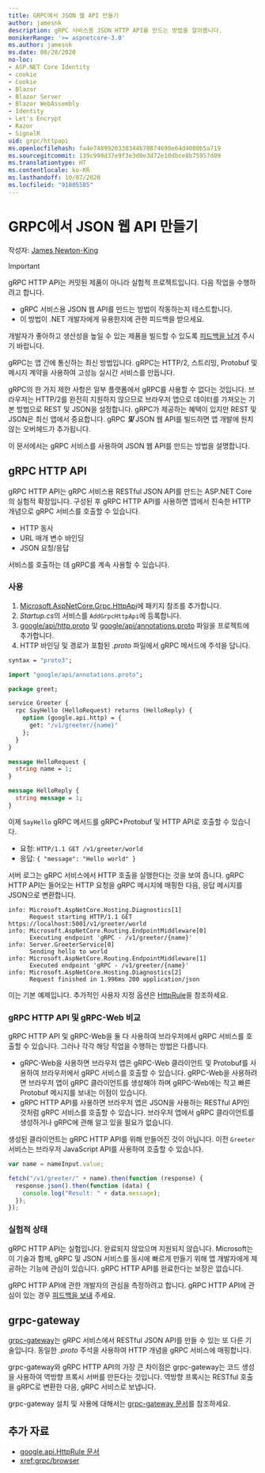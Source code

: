 ```yaml
---
title: GRPC에서 JSON 웹 API 만들기
author: jamesnk
description: gRPC 서비스용 JSON HTTP API를 만드는 방법을 알아봅니다.
monikerRange: '>= aspnetcore-3.0'
ms.author: jamesnk
ms.date: 08/28/2020
no-loc:
- ASP.NET Core Identity
- cookie
- Cookie
- Blazor
- Blazor Server
- Blazor WebAssembly
- Identity
- Let's Encrypt
- Razor
- SignalR
uid: grpc/httpapi
ms.openlocfilehash: fa4e7489920338344b78874690e64d4080b5a719
ms.sourcegitcommit: 139c998d37e9f3e3d0e3d72e10dbce8b75957d89
ms.translationtype: HT
ms.contentlocale: ko-KR
ms.lasthandoff: 10/07/2020
ms.locfileid: "91805585"
---
```

# <a name="create-json-web-apis-from-grpc"></a>GRPC에서 JSON 웹 API 만들기

작성자: [James Newton-King](https://twitter.com/jamesnk)

> [!IMPORTANT]
> gRPC HTTP API는 커밋된 제품이 아니라 실험적 프로젝트입니다. 다음 작업을 수행하려고 합니다.
>
> * gRPC 서비스용 JSON 웹 API를 만드는 방법이 작동하는지 테스트합니다.
> * 이 방법이 .NET 개발자에게 유용한지에 관한 피드백을 받으세요.
>
> 개발자가 좋아하고 생산성을 높일 수 있는 제품을 빌드할 수 있도록 [피드백을 남겨](https://github.com/grpc/grpc-dotnet/issues/167) 주시기 바랍니다.

gRPC는 앱 간에 통신하는 최신 방법입니다. gRPC는 HTTP/2, 스트리밍, Protobuf 및 메시지 계약을 사용하여 고성능 실시간 서비스를 만듭니다.

gRPC의 한 가지 제한 사항은 일부 플랫폼에서 gRPC를 사용할 수 없다는 것입니다. 브라우저는 HTTP/2를 완전히 지원하지 않으므로 브라우저 앱으로 데이터를 가져오는 기본 방법으로 REST 및 JSON을 설정합니다. gRPC가 제공하는 혜택이 있지만 REST 및 JSON은 최신 앱에서 중요합니다. gRPC ***및*** JSON 웹 API를 빌드하면 앱 개발에 원치 않는 오버헤드가 추가됩니다.

이 문서에서는 gRPC 서비스를 사용하여 JSON 웹 API를 만드는 방법을 설명합니다.

## <a name="grpc-http-api"></a>gRPC HTTP API

gRPC HTTP API는 gRPC 서비스용 RESTful JSON API를 만드는 ASP.NET Core의 실험적 확장입니다. 구성된 후 gRPC HTTP API를 사용하면 앱에서 친숙한 HTTP 개념으로 gRPC 서비스를 호출할 수 있습니다.

* HTTP 동사
* URL 매개 변수 바인딩
* JSON 요청/응답

서비스를 호출하는 데 gRPC를 계속 사용할 수 있습니다.

### <a name="usage"></a>사용

1. [Microsoft.AspNetCore.Grpc.HttpApi](https://www.nuget.org/packages/Microsoft.AspNetCore.Grpc.HttpApi)에 패키지 참조를 추가합니다.
1. *Startup.cs*의 서비스를 `AddGrpcHttpApi`에 등록합니다.
1. [google/api/http.proto](https://github.com/aspnet/AspLabs/blob/c1e59cacf7b9606650d6ec38e54fa3a82377f360/src/GrpcHttpApi/sample/Proto/google/api/http.proto) 및 [google/api/annotations.proto](https://github.com/aspnet/AspLabs/blob/c1e59cacf7b9606650d6ec38e54fa3a82377f360/src/GrpcHttpApi/sample/Proto/google/api/annotations.proto) 파일을 프로젝트에 추가합니다.
1. HTTP 바인딩 및 경로가 포함된 *.proto* 파일에서 gRPC 메서드에 주석을 답니다.

```protobuf
syntax = "proto3";

import "google/api/annotations.proto";

package greet;

service Greeter {
  rpc SayHello (HelloRequest) returns (HelloReply) {
    option (google.api.http) = {
      get: "/v1/greeter/{name}"
    };
  }
}

message HelloRequest {
  string name = 1;
}

message HelloReply {
  string message = 1;
}
```

이제 `SayHello` gRPC 메서드를 gRPC+Protobuf 및 HTTP API로 호출할 수 있습니다.

* 요청: `HTTP/1.1 GET /v1/greeter/world`
* 응답: `{ "message": "Hello world" }`

서버 로그는 gRPC 서비스에서 HTTP 호출을 실행한다는 것을 보여 줍니다. gRPC HTTP API는 들어오는 HTTP 요청을 gRPC 메시지에 매핑한 다음, 응답 메시지를 JSON으로 변환합니다.

```
info: Microsoft.AspNetCore.Hosting.Diagnostics[1]
      Request starting HTTP/1.1 GET https://localhost:5001/v1/greeter/world
info: Microsoft.AspNetCore.Routing.EndpointMiddleware[0]
      Executing endpoint 'gRPC - /v1/greeter/{name}'
info: Server.GreeterService[0]
      Sending hello to world
info: Microsoft.AspNetCore.Routing.EndpointMiddleware[1]
      Executed endpoint 'gRPC - /v1/greeter/{name}'
info: Microsoft.AspNetCore.Hosting.Diagnostics[2]
      Request finished in 1.996ms 200 application/json
```

이는 기본 예제입니다. 추가적인 사용자 지정 옵션은 [HttpRule](https://cloud.google.com/service-infrastructure/docs/service-management/reference/rpc/google.api#google.api.HttpRule)을 참조하세요.

### <a name="grpc-http-api-vs-grpc-web"></a>gRPC HTTP API 및 gRPC-Web 비교

gRPC HTTP API 및 gRPC-Web을 둘 다 사용하여 브라우저에서 gRPC 서비스를 호출할 수 있습니다. 그러나 각각 해당 작업을 수행하는 방법은 다릅니다.

* gRPC-Web을 사용하면 브라우저 앱은 gRPC-Web 클라이언트 및 Protobuf를 사용하여 브라우저에서 gRPC 서비스를 호출할 수 있습니다. gRPC-Web을 사용하려면 브라우저 앱이 gRPC 클라이언트를 생성해야 하며 gRPC-Web에는 작고 빠른 Protobuf 메시지를 보내는 이점이 있습니다.
* gRPC HTTP API를 사용하면 브라우저 앱은 JSON을 사용하는 RESTful API인 것처럼 gRPC 서비스를 호출할 수 있습니다. 브라우저 앱에서 gRPC 클라이언트를 생성하거나 gRPC에 관해 알고 있을 필요가 없습니다.

생성된 클라이언트는 gRPC HTTP API를 위해 만들어진 것이 아닙니다. 이전 `Greeter` 서비스는 브라우저 JavaScript API를 사용하여 호출할 수 있습니다.

```javascript
var name = nameInput.value;

fetch("/v1/greeter/" + name).then(function (response) {
  response.json().then(function (data) {
    console.log("Result: " + data.message);
  });
});
```

### <a name="experimental-status"></a>실험적 상태

gRPC HTTP API는 실험입니다. 완료되지 않았으며 지원되지 않습니다. Microsoft는 이 기술과 함께, gRPC 및 JSON 서비스를 동시에 빠르게 만들기 위해 앱 개발자에게 제공하는 기능에 관심이 있습니다. gRPC HTTP API를 완료한다는 보장은 없습니다.

gRPC HTTP API에 관한 개발자의 관심을 측정하려고 합니다. gRPC HTTP API에 관심이 있는 경우 [피드백을 보내](https://github.com/grpc/grpc-dotnet/issues/167) 주세요.

## <a name="grpc-gateway"></a>grpc-gateway

[grpc-gateway](https://grpc-ecosystem.github.io/grpc-gateway/)는 gRPC 서비스에서 RESTful JSON API를 만들 수 있는 또 다른 기술입니다. 동일한 *.proto* 주석을 사용하여 HTTP 개념을 gRPC 서비스에 매핑합니다.

grpc-gateway와 gRPC HTTP API의 가장 큰 차이점은 grpc-gateway는 코드 생성을 사용하여 역방향 프록시 서버를 만든다는 것입니다. 역방향 프록시는 RESTful 호출을 gRPC로 변환한 다음, gRPC 서비스로 보냅니다.

grpc-gateway 설치 및 사용에 대해서는 [grpc-gateway 문서](https://grpc-ecosystem.github.io/grpc-gateway/docs/usage.html)를 참조하세요.

## <a name="additional-resources"></a>추가 자료

* [google.api.HttpRule 문서](https://cloud.google.com/service-infrastructure/docs/service-management/reference/rpc/google.api#google.api.HttpRule)
* <xref:grpc/browser>
